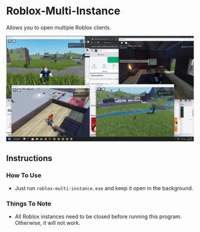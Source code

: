 # Roblox-Multi-Instance

Allows you to open multiple Roblox clients.

![roblox_multi_instance.png](README.assets/roblox_multi_instance.png)

## Instructions

### How To Use

* Just run `roblox-multi-instance.exe` and keep it open in the background.

### Things To Note

* All Roblox instances need to be closed before running this program. Otherwise, it will not work.
